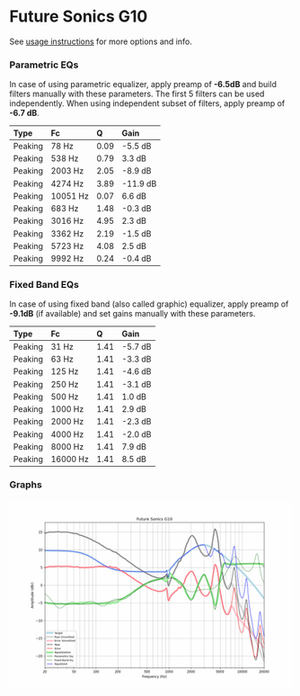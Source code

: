 # Future Sonics G10
See [usage instructions](https://github.com/jaakkopasanen/AutoEq#usage) for more options and info.

### Parametric EQs
In case of using parametric equalizer, apply preamp of **-6.5dB** and build filters manually
with these parameters. The first 5 filters can be used independently.
When using independent subset of filters, apply preamp of **-6.7 dB**.

| Type    | Fc       |    Q | Gain     |
|:--------|:---------|:-----|:---------|
| Peaking | 78 Hz    | 0.09 | -5.5 dB  |
| Peaking | 538 Hz   | 0.79 | 3.3 dB   |
| Peaking | 2003 Hz  | 2.05 | -8.9 dB  |
| Peaking | 4274 Hz  | 3.89 | -11.9 dB |
| Peaking | 10051 Hz | 0.07 | 6.6 dB   |
| Peaking | 683 Hz   | 1.48 | -0.3 dB  |
| Peaking | 3016 Hz  | 4.95 | 2.3 dB   |
| Peaking | 3362 Hz  | 2.19 | -1.5 dB  |
| Peaking | 5723 Hz  | 4.08 | 2.5 dB   |
| Peaking | 9992 Hz  | 0.24 | -0.4 dB  |

### Fixed Band EQs
In case of using fixed band (also called graphic) equalizer, apply preamp of **-9.1dB**
(if available) and set gains manually with these parameters.

| Type    | Fc       |    Q | Gain    |
|:--------|:---------|:-----|:--------|
| Peaking | 31 Hz    | 1.41 | -5.7 dB |
| Peaking | 63 Hz    | 1.41 | -3.3 dB |
| Peaking | 125 Hz   | 1.41 | -4.6 dB |
| Peaking | 250 Hz   | 1.41 | -3.1 dB |
| Peaking | 500 Hz   | 1.41 | 1.0 dB  |
| Peaking | 1000 Hz  | 1.41 | 2.9 dB  |
| Peaking | 2000 Hz  | 1.41 | -2.3 dB |
| Peaking | 4000 Hz  | 1.41 | -2.0 dB |
| Peaking | 8000 Hz  | 1.41 | 7.9 dB  |
| Peaking | 16000 Hz | 1.41 | 8.5 dB  |

### Graphs
![](./Future%20Sonics%20G10.png)